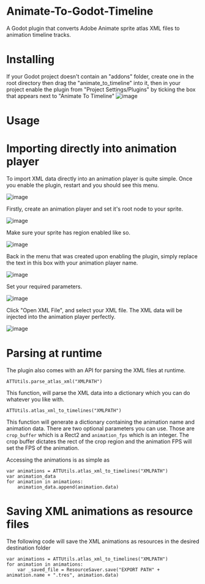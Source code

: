 # Animate-To-Godot-Timeline
A Godot plugin that converts Adobe Animate sprite atlas XML files to animation timeline tracks.

# Installing
If your Godot project doesn't contain an "addons" folder, create one in the root directory then drag the "animate_to_timeline" into it, then in your project enable the plugin from "Project Settings/Plugins" by ticking the box that appears next to "Animate To Timeline"
![image](https://user-images.githubusercontent.com/112031679/207203174-faf58ce5-e333-4699-ad83-07e5e6e88476.png)

# Usage

# Importing directly into animation player
To import XML data directly into an animation player is quite simple. Once you enable the plugin, restart and you should see this menu.

![image](https://user-images.githubusercontent.com/112031679/207199547-af91c7a8-351c-48a0-860f-b914def3b524.png)

Firstly, create an animation player and set it's root node to your sprite.

![image](https://user-images.githubusercontent.com/112031679/207199747-3db12010-b661-48e4-95df-8d527581b5f0.png)

Make sure your sprite has region enabled like so.

![image](https://user-images.githubusercontent.com/112031679/207199813-9b4b7141-0e20-4c15-9f99-d4af9dcef6fc.png)

Back in the menu that was created upon enabling the plugin, simply replace the text in this box with your animation player name.

![image](https://user-images.githubusercontent.com/112031679/207199585-1c669064-4c34-41d8-8d91-4f1c6df78967.png)

Set your required parameters.

![image](https://user-images.githubusercontent.com/112031679/207199611-cfe4739b-60c4-4e12-822b-60fae395b799.png)

Click "Open XML File", and select your XML file. The XML data will be injected into the animation player perfectly.

![image](https://user-images.githubusercontent.com/112031679/207199637-6326ec5d-4794-4069-936b-794f0cd5ef32.png)

# Parsing at runtime
The plugin also comes with an API for parsing the XML files at runtime.

```ATTUtils.parse_atlas_xml("XMLPATH")```

This function, will parse the XML data into a dictionary which you can do whatever you like with.

```ATTUtils.atlas_xml_to_timelines("XMLPATH")```

This function will generate a dictionary containing the animation name and animation data. There are two optional parameters you can use. Those are `crop_buffer` which is a Rect2 and `animation_fps` which is an integer. The crop buffer dictates the rect of the crop region and the animation FPS will set the FPS of the animation.

Accessing the animations is as simple as

```
var animations = ATTUtils.atlas_xml_to_timelines("XMLPATH")
var animation_data
for animation in animations:
	animation_data.append(animation.data)
```

# Saving XML animations as resource files
The following code will save the XML animations as resources in the desired destination folder
```
var animations = ATTUtils.atlas_xml_to_timelines("XMLPATH")
for animation in animations:
	var _saved_file = ResourceSaver.save("EXPORT PATH" + animation.name + ".tres", animation.data)
```
